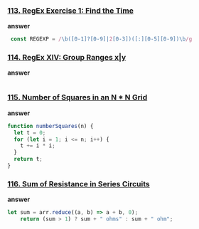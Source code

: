 ### [113. RegEx Exercise 1: Find the Time](https://edabit.com/challenge/QkuiL7XApt2RMQqTJ)
**answer**
```js 
 const REGEXP = /\b([0-1]?[0-9]|2[0-3])([:][0-5][0-9])\b/g
```
### [114. RegEx XIV: Group Ranges x|y](https://edabit.com/challenge/7KbZc8QvzqrJPaE6Q)
**answer**
```js 

```
### [115. Number of Squares in an N * N Grid](https://edabit.com/challenge/RGQXN4TG2CQoBAReQ)
**answer**
```js 
function numberSquares(n) {
  let t = 0; 
  for (let i = 1; i <= n; i++) {
    t += i * i;
  }
  return t;
}
```
### [116. Sum of Resistance in Series Circuits](https://edabit.com/challenge/JDkyQJqNfJNhvjmRW)
**answer**
```js 
let sum = arr.reduce((a, b) => a + b, 0);
    return (sum > 1) ? sum + " ohms" : sum + " ohm";
```
